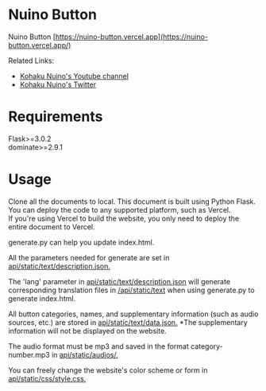 # Nuino Button

Nuino Button [https://nuino-button.vercel.app](https://nuino-button.vercel.app/)

Related Links:
* [Kohaku Nuino's Youtube channel](https://www.youtube.com/channel/UCF4KiwafRPMgvnfipsk1JZg)
* [Kohaku Nuino's Twitter](https://twitter.com/Kohaku_Nuino)

# Requirements
Flask>=3.0.2  
dominate>=2.9.1

# Usage
Clone all the documents to local.
This document is built using Python Flask. You can deploy the code to any supported platform, such as Vercel.  
If you're using Vercel to build the website, you only need to deploy the entire document to Vercel.

generate.py can help you update index.html.

All the parameters needed for generate are set in [api/static/text/description.json.](https://github.com/Ymkznn/Nuino-button/blob/main/api/static/text/description.json)

The 'lang' parameter in [api/static/text/description.json](https://github.com/Ymkznn/Nuino-button/blob/main/api/static/text/description.json) will generate corresponding translation files in [/api/static/text](https://github.com/Ymkznn/Nuino-button/tree/main/api/static/text) when using generate.py to generate index.html.

All button categories, names, and supplementary information (such as audio sources, etc.) are stored in [api/static/text/data.json.](https://github.com/Ymkznn/Nuino-button/blob/main/api/static/text/data.json) 
*The supplementary information will not be displayed on the website.

The audio format must be mp3 and saved in the format category-number.mp3 in [api/static/audios/.](https://github.com/Ymkznn/Nuino-button/tree/main/api/static/audios)

You can freely change the website's color scheme or form in [api/static/css/style.css.](https://github.com/Ymkznn/Nuino-button/blob/main/api/static/css/style.css)
